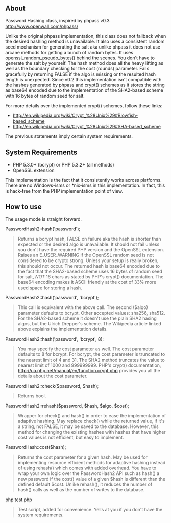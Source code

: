 ## About

Password Hashing class, inspired by phpass v0.3
http://www.openwall.com/phpass/

Unlike the original phpass implementation, this class does not fallback when the
desired hashing method is unavailable. It also uses a consistent random seed
mechanism for generating the salt aka unlike phpass it does not use arcane
methods for getting a bunch of random bytes. It uses
openssl_random_pseudo_bytes() behind the scenes. You don't have to generate the
salt by yourself. The hash method does all the heavy lifting as well as the
boundary checking for the cost (rounds) parameter. Fails gracefully by returning
FALSE if the algo is missing or the resulted hash length is unexpected. Since
v0.2 this implementation isn't compatible with the hashes generated by phpass
and crypt() schemes as it stores the string as base64 encoded due to the
implementation of the SHA2-based scheme with 16 bytes of random seed for salt.

For more details over the implemented crypt() schemes, follow these links:

 - http://en.wikipedia.org/wiki/Crypt_%28Unix%29#Blowfish-based_scheme
 - http://en.wikipedia.org/wiki/Crypt_%28Unix%29#SHA-based_scheme

The previous statements imply certain system requirements.

## System Requirements

 * PHP 5.3.0+ (bcrypt) or PHP 5.3.2+ (all methods)
 * OpenSSL extension

This implementation is the fact that it consistently works across platforms.
There are no Windows-isms or *nix-isms in this implementation. In fact, this is
hack-free from the PHP implementation point of view.

## How to use

The usage mode is straight forward.

PasswordHash2::hash('password');

> Returns a bcrypt hash, FALSE on failure aka the hash is shorter than expected
> or the desired algo is unavailable. It should not fail unless you don't have
> the required PHP version and the OpenSSL extension. Raises an E_USER_WARNING
> if the OpenSSL random seed is not considered to be crypto strong. Unless your
> setup is really broken, this should not occur. The returned hash is base64
> encoded due to the fact that the SHA2-based scheme uses 16 bytes of random
> seed for salt, *NOT* 16 chars as stated by PHP's crypt() documentation. The
> base64 encoding makes it ASCII friendly at the cost of 33% more used space for
> storing a hash.

PasswordHash2::hash('password', 'bcrypt');

> This call is equivalent with the above call. The second ($algo) parameter
> defaults to bcrypt. Other accepted values: sha256, sha512. For the SHA2-based
> scheme it doesn't use the plain SHA2 hasing algos, but the Ulrich Drepper's
> scheme. The Wikipedia article linked above explains the implementation
> details.

PasswordHash2::hash('password', 'bcrypt', 8);

> You may specify the cost parameter as well. The cost parameter defaults to 8
> for bcrypt. For bcrypt, the cost parameter is truncated to the nearest limit
> of 4 and 31. The SHA2 method truncates the value to nearest limit of 1000 and
> 999999999. PHP's crypt() documentation,
> http://ua.php.net/manual/en/function.crypt.php provides you all the details
> about the cost parameter.

PasswordHash2::check($password, $hash);

> Returns bool.

PasswordHash2::rehash($password, $hash, $algo, $cost);

> Wrapper for check() and hash() in order to ease the implementation of adaptive
> hashing. May replace check() while the returned value, if it's a string, not
> FALSE, it may be saved to the database. However, this method for changing the
> existing hashes with hashes that have higher cost values is not efficient, but
> easy to implement.

PasswordHash::cost($hash);

> Returns the cost parameter for a given hash. May be used for implementing
> resource efficient methods for adaptive hashing instead of using rehash()
> which comes with added overhead. You have to wrap your own logic over the
> PasswordHash2 API such as hash() a new password if the cost() value of a given
> $hash is different than the defined default $cost. Unlike rehash(), it reduces
> the number of hash() calls as well as the number of writes to the database.

php test.php

> Test script, added for convenience. Yells at you if you don't have the system
> requirements.

